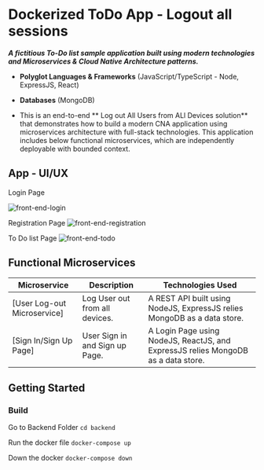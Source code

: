 # Dockerized ToDo App - Logout all sessions
**_A fictitious To-Do list sample application built using modern technologies and  Microservices & Cloud Native Architecture patterns._**
- **Polyglot Languages & Frameworks** (JavaScript/TypeScript - Node, ExpressJS, React)
- **Databases** (MongoDB)

- This is an end-to-end ** Log out All Users from ALl Devices solution** that demonstrates how to build a modern CNA application using microservices architecture with full-stack technologies. This application includes below functional microservices, which are independently deployable with bounded context.

## App -  UI/UX
Login Page

![front-end-login](https://github.com/muktita/dockerized-todo-app/assets/78444922/f13d78cc-9d1f-423a-84ca-b7e659f16772)

Registration Page
![front-end-registration](https://github.com/muktita/dockerized-todo-app/assets/78444922/15608a0f-a891-4aa8-9aa8-3754d0e701a3)

To Do list Page
![front-end-todo](https://github.com/muktita/dockerized-todo-app/assets/78444922/8e474cb6-e2b8-4db4-ad3c-c021917e3762)



## Functional Microservices
| Microservice  | Description | Technologies Used |
| --- | --- | --- |
| [User Log-out Microservice] | Log User out from all devices. | A REST API built using NodeJS, ExpressJS relies MongoDB as a data store. | 
| [Sign In/Sign Up Page] | User Sign in and Sign up Page. | A Login Page using NodeJS, ReactJS, and ExpressJS relies MongoDB as a data store. |

## Getting Started

### Build
Go to Backend Folder
```cd backend```

Run the docker file
``docker-compose up``

Down the docker
``docker-compose down``

